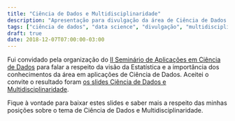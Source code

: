 ```yaml
---
title: "Ciência de Dados e Multidisciplinaridade"
description: "Apresentação para divulgação da área de Ciência de Dados sob a ótica da Estatística"
tags: ["ciência de dados", "data science", "divulgação", "multidisciplinaridade", "R"]
draft: true
date: 2018-12-07T07:00:00-03:00
---
```


Fui convidado pela organização do [II Seminário de Aplicações em Ciência de Dados](http://datascience.dca.ufrn.br) para falar a respeito da visão da Estatística e a importância dos conhecimentos da área em aplicações de Ciência de Dados. Aceitei o convite o resultado foram [os slides Ciência de Dados e Multidisciplinaridade](/images/minicursos/ii-seminario-ciencia-de-dados-2018/ciencia_de_dados_e_multidisciplinaridade.pdf). 

Fique à vontade para baixar estes slides e saber mais a respeito das minhas posições sobre o tema de Ciência de Dados e Multidisciplinaridade.